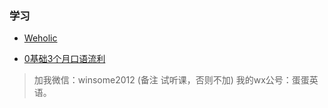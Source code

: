 ### 学习

* [Weholic](https://www.douban.com/event/32562857/)

* [0基础3个月口语流利](https://www.douban.com/event/32184321/)
> 加我微信：winsome2012 (备注 试听课，否则不加)  我的wx公号：蛋蛋英语。